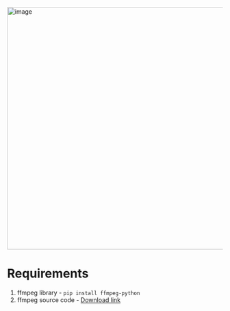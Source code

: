 <img width="1005" height="565" alt="image" src="https://github.com/user-attachments/assets/f20b4a41-9a05-461e-b8a9-2375db7f4589" />

# Requirements
1. ffmpeg library - `pip install ffmpeg-python`
2. ffmpeg source code - [Download link](https://ffmpeg.org/download.html)